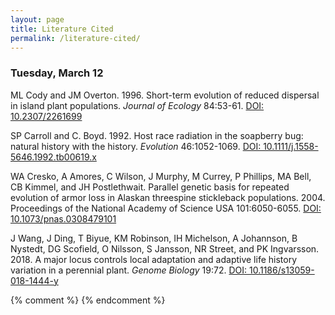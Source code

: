 ```yaml
---
layout: page
title: Literature Cited
permalink: /literature-cited/
---
```

### Tuesday, March 12

ML Cody and JM Overton. 1996. Short-term evolution of reduced dispersal in island plant populations. _Journal of Ecology_ 84:53-61. [DOI: 10.2307/2261699](https://doi.org/10.2307/2261699)

SP Carroll and C. Boyd. 1992. Host race radiation in the soapberry bug: natural history with the history. _Evolution_ 46:1052-1069. [DOI: 10.1111/j.1558-5646.1992.tb00619.x](https://doi.org/10.1111/j.1558-5646.1992.tb00619.x)

WA Cresko, A Amores, C Wilson, J Murphy, M Currey, P Phillips, MA Bell, CB Kimmel, and JH Postlethwait. Parallel genetic basis for repeated evolution of armor loss in Alaskan threespine stickleback populations. 2004. Proceedings of the National Academy of Science USA 101:6050-6055. [DOI: 10.1073/pnas.0308479101](https://doi.org/10.1073/pnas.0308479101)

J Wang, J Ding, T Biyue, KM Robinson, IH Michelson, A Johannson, B Nystedt, DG Scofield, O Nilsson, S Jansson, NR Street, and PK Ingvarsson. 2018. A major locus controls local adaptation and adaptive life history variation in a perennial plant. _Genome Biology_ 19:72. [DOI: 10.1186/s13059-018-1444-y](https://doi.org/10.1186/s13059-018-1444-y)

{% comment %}
{% endcomment %}
